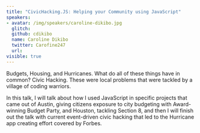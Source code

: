 ```yaml
---
title: "CivicHacking.JS: Helping your Community using JavaScript"
speakers:
- avatar: /img/speakers/caroline-dikibo.jpg
  glitch:
  github: cdikibo
  name: Caroline Dikibo
  twitter: Carofine247
  url:
visible: true
---
```


Budgets, Housing, and Hurricanes. What do all of these things have in common? Civic Hacking. These were local problems that were tackled by a village of coding warriors.

In this talk, I will talk about how I used JavaScript in specific projects that came out of Austin, giving citizens exposure to city budgeting with Award-winning Budget Party, and Houston, tackling Section 8, and then I will finish out the talk with current event-driven civic hacking that led to the Hurricane app creating effort covered by Forbes.
